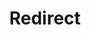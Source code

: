 ﻿---
layout: src/layouts/Redirect.astro
title: Redirect
redirect: https://octopus.com/docs/installation
pubDate:  2023-01-01
navSearch: false
navSitemap: false
navMenu: false
---

